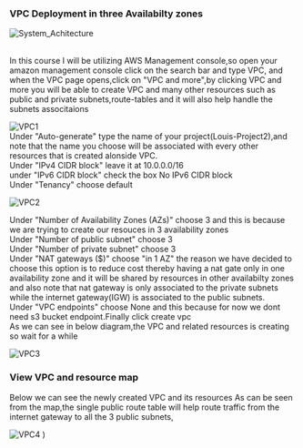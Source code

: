 ### VPC Deployment in three Availabilty zones

![System_Achitecture](https://github.com/user-attachments/assets/73a5fac4-16a3-4ed8-b906-8433f64e0730)


<br>
In this course I will be utilizing AWS Management console,so open your amazon management console click on the search bar and type VPC,
and when the VPC page opens,click on "VPC and more",by clicking VPC and more you will be able to create VPC and many other resources such as public and private subnets,route-tables and it will also help handle the subnets associtaions
<br>

![VPC1](https://github.com/AdventureLouis/Wordpress_Deployment_To_AWS_2/assets/161846069/e397c27a-4162-4a40-8b19-1931357f12c9)
<br>
Under "Auto-generate" type the name of your project(Louis-Project2),and note that the name you choose will be associated with every other resources that is created alonside VPC.
<br>
Under "IPv4 CIDR block" leave it at 10.0.0.0/16
<br>
under "IPv6 CIDR block" check the box No IPv6 CIDR block
<br>
Under "Tenancy" choose default
<br>

![VPC2](https://github.com/AdventureLouis/Wordpress_Deployment_To_AWS_2/assets/161846069/36525bc0-9149-41ae-947b-3ba194ddab59)

Under "Number of Availability Zones (AZs)" choose 3 and this is because we are trying to create  our resouces in 3 availability zones
<br>
Under "Number of public subnet" choose 3
<br>
Under "Number of private subnet" choose 3
<br>
Under "NAT gateways ($)" choose "in 1 AZ" the reason we have decided to choose this option is to reduce cost thereby having a nat gate only in one availability zone and it will be shared by resources in other availabilty zones and also note that nat gateway is only associated to the private subnets while the internet gateway(IGW) is associated to the public subnets.
<br>
Under "VPC endpoints" choose None  and this because for now we dont need s3 bucket endpoint.Finally click create vpc
<br>
As we can see in below diagram,the VPC and related resources is creating so wait for a while

![VPC3](https://github.com/AdventureLouis/Wordpress_Deployment_To_AWS_2/assets/161846069/cd00b5ee-05a6-41d8-bb8b-f182fd0bf655)

### View VPC and resource map
Below we can see the newly created VPC and its resources
As can be seen from the map,the single public route table  will help route traffic from the internet gateway to all the 3 public subnets,
<br>

![VPC4](https://github.com/AdventureLouis/Wordpress_Deployment_To_AWS_2/assets/161846069/4fa93294-686e-4340-886f-6351b149fc50)
)

